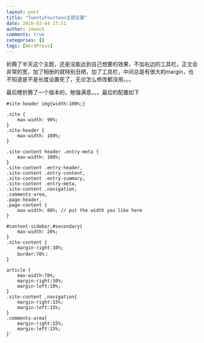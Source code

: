 ```yaml
---
layout: post
title: "TwentyFourteen主题设置"
date: 2016-03-04 17:51
author: imwack
comments: true
categories: []
tags: [WordPress]
---
```

折腾了半天这个主题，还是没能达到自己想要的效果，不加右边的工具栏，正文会非常的宽，加了相册的就特别丑陋，加了工具栏，中间总是有很大的margin，也不知道是不是长度设置死了，无论怎么修改都没用。。。

最后瞎折腾了一个版本的，勉强满意。。。最后的配置如下


	#site-header img{width:100%;} 
    
    .site {
        max-width: 90%;
    }
    .site-header {
        max-width: 100%;
    }
     
    .site-content header .entry-meta {
        max-width: 100%;
    }
    .site-content .entry-header,
    .site-content .entry-content,
    .site-content .entry-summary,
    .site-content .entry-meta,
    .site-content .navigation,
    .comments-area,
    .page-header,
    .page-content {
        max-width: 80%; // put the width you like here
    }
    
    #content-sidebar,#secondary{
        max-width: 20%;
    }
    .site-content {
        margin-right:10%;
        border:70%；
    }
    
    article {
        max-width:70%;
        margin-right:10%;
        margin-left:10%;
    }
    .site-content .navigation{
        margin-right:15%;
        margin-left:15%;
    }
    .comments-area{
        margin-right:15%;
        margin-left:15%;
    }`

&nbsp;
